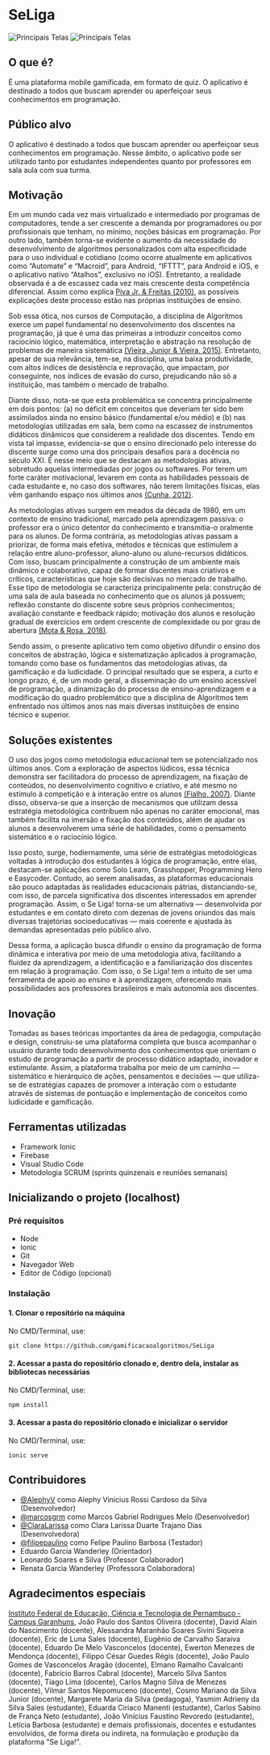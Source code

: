 # SeLiga
![Principais Telas](https://i.imgur.com/08KgcrG.png)
![Principais Telas](https://i.imgur.com/JRyiIlz.png)

## O que é?
É uma plataforma mobile gamificada, em formato de quiz. O aplicativo é destinado a todos que buscam aprender ou aperfeiçoar seus conhecimentos em programação.

## Público alvo
O aplicativo é destinado a todos que buscam aprender ou aperfeiçoar seus conhecimentos em programação. Nesse âmbito, o aplicativo pode ser utilizado tanto por estudantes independentes quanto por professores em sala aula com sua turma.

## Motivação
Em um mundo cada vez mais virtualizado e intermediado por programas de computadores, tende a ser crescente a demanda por programadores ou por profissionais que tenham, no mínimo, noções básicas em programação. Por outro lado, também torna-se evidente o aumento da necessidade do desenvolvimento de algoritmos personalizados com alta especificidade para o uso individual e cotidiano (como ocorre atualmente em aplicativos como “Automate” e “Macroid”, para Android, “IFTTT”, para Android e iOS, e o aplicativo nativo “Atalhos”, exclusivo no iOS). Entretanto, a realidade observada é a de escassez cada vez mais crescente desta competência diferencial. Assim como explica [Piva Jr. & Freitas (2010)](https://www.br-ie.org/pub/index.php/sbie/article/view/1464), as possíveis explicações deste processo estão nas próprias instituições de ensino.

Sob essa ótica, nos cursos de Computação, a disciplina de Algoritmos exerce um papel fundamental no desenvolvimento dos discentes na programação, já que é uma das primeiras a introduzir conceitos como raciocínio lógico, matemática, interpretação e abstração na resolução de problemas de maneira sistemática [(Vieira, Junior & Vieira, 2015)](http://revistas.unifoa.edu.br/index.php/cadernos/article/view/293). Entretanto, apesar de sua relevância, tem-se, na disciplina, uma baixa produtividade, com altos índices de desistência e reprovação, que impactam, por conseguinte, nos índices de evasão do curso, prejudicando não só a instituição, mas também o mercado de trabalho.

Diante disso, nota-se que esta problemática se concentra principalmente em dois pontos: (a) no déficit em conceitos que deveriam ter sido bem assimilados ainda no ensino básico (fundamental e/ou médio) e (b) nas metodologias utilizadas em sala, bem como na escassez de instrumentos didáticos dinâmicos que considerem a realidade dos discentes. Tendo em vista tal impasse, evidencia-se que o ensino direcionado pelo interesse do discente surge como uma dos principais desafios para a docência no século XXI. É nesse meio que se destacam as metodologias ativas, sobretudo aquelas intermediadas por jogos ou softwares. Por terem um forte caráter motivacional, levarem em conta as habilidades pessoais de cada estudante e, no caso dos softwares, não terem limitações físicas, elas vêm ganhando espaço nos últimos anos [(Cunha, 2012)](http://qnesc.sbq.org.br/online/qnesc34_2/07-PE-53-11.pdf). 

As metodologias ativas surgem em meados da década de 1980, em um contexto de ensino tradicional, marcado pela aprendizagem passiva: o professor era o único detentor do conhecimento e transmitia-o oralmente para os alunos. De forma contrária, as metodologias ativas passam a priorizar, de forma mais efetiva, métodos e técnicas que estimulem a relação entre aluno-professor, aluno-aluno ou aluno-recursos didáticos. Com isso, buscam principalmente a construção de um ambiente mais dinâmico e colaborativo, capaz de formar discentes mais criativos e críticos, características que hoje são decisivas no mercado de trabalho. Esse tipo de metodologia se caracteriza principalmente pela: construção de uma sala de aula baseada no conhecimento que os alunos já possuem; reflexão constante do discente sobre seus próprios conhecimentos; avaliação constante e feedback rápido; motivação dos alunos e resolução gradual de exercícios em ordem crescente de complexidade ou por grau de abertura [(Mota & Rosa, 2018)](http://seer.upf.br/index.php/rep/article/view/8161).

Sendo assim, o presente aplicativo tem como objetivo difundir o ensino dos conceitos de abstração, lógica e sistematização aplicados à programação, tomando como base os fundamentos das metodologias ativas, da gamificação e da ludicidade. O principal resultado que se espera, a curto e longo prazo, é, de um modo geral, a disseminação do um ensino acessível de programação, a dinamização do processo de ensino-aprendizagem e a modificação do quadro problemático que a disciplina de Algoritmos tem enfrentado nos últimos anos nas mais diversas instituições de ensino técnico e superior.


## Soluções existentes
O uso dos jogos como metodologia educacional tem se potencializado nos últimos anos. Com a exploração de aspectos lúdicos, essa técnica demonstra ser facilitadora do processo de aprendizagem, na fixação de conteúdos, no desenvolvimento cognitivo e criativo, e até mesmo no estímulo à competição e à interação entre os alunos [(Fialho, 2007)](https://www.amazon.com.br/Jogos-No-Ensino-Quimica-Biologia/dp/8576491001).  Diante disso, observa-se que a inserção de mecanismos que utilizam dessa estratégia metodológica contribuem não apenas no caráter emocional, mas também facilita na imersão e fixação dos conteúdos, além de ajudar os alunos a desenvolverem uma série de habilidades, como o pensamento sistemático e o raciocínio lógico.

Isso posto, surge, hodiernamente, uma série de estratégias metodológicas voltadas à introdução dos estudantes à lógica de programação, entre elas, destacam-se aplicações como Solo Learn, Grasshopper, Programming Hero e Easycoder.  Contudo, ao serem analisadas, as plataformas educacionais são pouco adaptadas às realidades educacionais pátrias, distanciando-se, com isso, de parcela significativa dos discentes interessados em aprender programação. Assim, o Se Liga! torna-se um alternativa — desenvolvida por estudantes e em contato direto com dezenas de jovens oriundos das mais diversas trajetórias socioeducativas — mais coerente e ajustada às demandas apresentadas pelo público alvo. 

Dessa forma, a aplicação busca difundir o ensino da programação de forma dinâmica e interativa por meio de uma metodologia ativa, facilitando a fluidez da aprendizagem, a identificação e a familiarização dos discentes em relação à programação. Com isso, o Se Liga! tem o intuito de ser uma ferramenta de apoio ao ensino e à aprendizagem, oferecendo mais possibilidades aos professores brasileiros e mais autonomia aos discentes.

## Inovação
Tomadas as bases teóricas importantes da área de pedagogia, computação e design, construiu-se uma plataforma completa que busca acompanhar o usuário durante todo desenvolvimento dos conhecimentos que orientam o estudo de programação a partir de processo didático adaptado, inovador e estimulante. Assim, a plataforma trabalha por meio de um caminho —  sistemático e hierárquico de ações, pensamentos e decisões —  que utiliza-se de estratégias capazes de promover a interação com o estudante através de sistemas de pontuação e implementação de conceitos como ludicidade e gamificação.  

## Ferramentas utilizadas
* Framework Ionic
* Firebase
* Visual Studio Code
* Metodologia SCRUM (sprints quinzenais e reuniões semanais)

## Inicializando o projeto (localhost)
### Pré requisitos
* Node
* Ionic
* Git
* Navegador Web
* Editor de Código (opcional)
### Instalação
#### 1. Clonar o repositório na máquina
No CMD/Terminal, use:
```
git clone https://github.com/gamificacaoalgoritmos/SeLiga
```
#### 2. Acessar a pasta do repositório clonado e, dentro dela, instalar as bibliotecas necessárias
No CMD/Terminal, use:
```
npm install
```
#### 3. Acessar a pasta do repositório clonado e inicializar o servidor
No CMD/Terminal, use:
```
ionic serve
```

## Contribuidores
- [@AlephyV](https://github.com/AlephyV) como Alephy Vinícius Rossi Cardoso da Silva (Desenvolvedor)
- [@marcosgrm](https://github.com/marcosgrm) como Marcos Gabriel Rodrigues Melo (Desenvolvedor)
- [@ClaraLarissa](https://github.com/ClaraLarissa) como Clara Larissa Duarte Trajano Dias (Desenvolvedora)
- [@filipepaulino](https://github.com/filipepaulinoa) como Felipe Paulino Barbosa (Testador)
- Eduardo Garcia Wanderley (Orientador)
- Leonardo Soares e Silva (Professor Colaborador)
- Renata Garcia Wanderley (Professora Colaboradora)

## Agradecimentos especiais
[Instituto Federal de Educação, Ciência e Tecnologia de Pernambuco - Campus Garanhuns](https://portal.ifpe.edu.br/campus/garanhuns), João Paulo dos Santos Oliveira (docente), David Alain do Nascimento (docente), Alessandra Maranhão Soares Sivini Siqueira (docente), Eric de Luna Sales (docente), Eugênio de Carvalho Saraiva (docente), Eduardo De Melo Vasconcelos (docente), Ewerton Menezes de Mendonça (docente), Filippo César Guedes Régis (docente), João Paulo Gomes de Vasconcelos Aragão (docente), Elmano Ramalho Cavalcanti (docente), Fabrício Barros Cabral (docente), Marcelo Silva Santos (docente), Tiago Lima (docente), Carlos Magno Silva de Menezes (docente), Vilmar Santos Nepomuceno (docente), Cosmo Mariano da Silva Junior (docente), Margarete Maria da Silva (pedagoga), Yasmim Adrieny da Silva Sales (estudante), Eduarda Ciriaco Manenti (estudante), Carlos Sabino de França Neto (estudante), João Vinícius Faustino Revoredo (estudante), Letícia Barbosa (estudante) e demais profissionais, docentes e estudantes envolvidos, de forma direta ou indireta, na formulação e produção da plataforma "Se Liga!".
